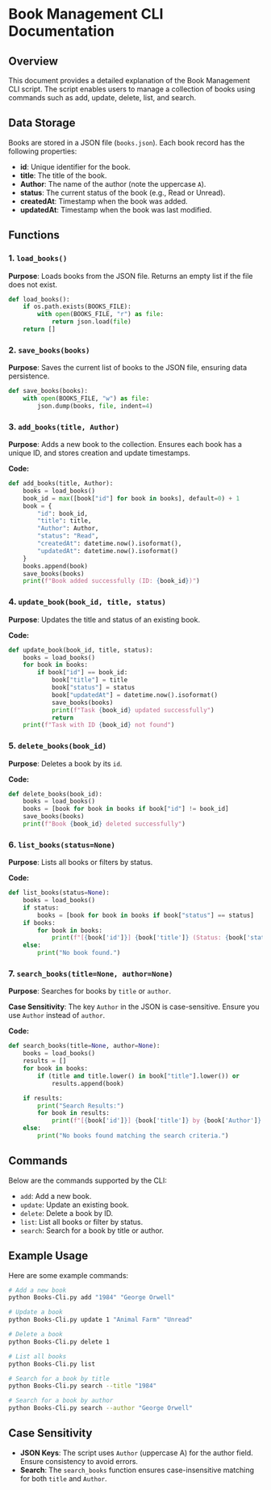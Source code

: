 
# Book Management CLI Documentation

## Overview
This document provides a detailed explanation of the Book Management CLI script. 
The script enables users to manage a collection of books using commands such as add, update, delete, list, and search.

## Data Storage
Books are stored in a JSON file (`books.json`). Each book record has the following properties:

- **id**: Unique identifier for the book.
- **title**: The title of the book.
- **Author**: The name of the author (note the uppercase `A`).
- **status**: The current status of the book (e.g., Read or Unread).
- **createdAt**: Timestamp when the book was added.
- **updatedAt**: Timestamp when the book was last modified.

## Functions

### 1. `load_books()`
**Purpose**: Loads books from the JSON file. Returns an empty list if the file does not exist.

```python
def load_books():
    if os.path.exists(BOOKS_FILE):
        with open(BOOKS_FILE, "r") as file:
            return json.load(file)
    return []
```

### 2. `save_books(books)`
**Purpose**: Saves the current list of books to the JSON file, ensuring data persistence.

```python
def save_books(books):
    with open(BOOKS_FILE, "w") as file:
        json.dump(books, file, indent=4)
```

### 3. `add_books(title, Author)`
**Purpose**: Adds a new book to the collection. Ensures each book has a unique ID, and stores creation and update timestamps.

**Code:**
```python
def add_books(title, Author):
    books = load_books()
    book_id = max([book["id"] for book in books], default=0) + 1
    book = {
        "id": book_id,
        "title": title,
        "Author": Author,
        "status": "Read",
        "createdAt": datetime.now().isoformat(),
        "updatedAt": datetime.now().isoformat()
    }
    books.append(book)
    save_books(books)
    print(f"Book added successfully (ID: {book_id})")
```

### 4. `update_book(book_id, title, status)`
**Purpose**: Updates the title and status of an existing book.

**Code:**
```python
def update_book(book_id, title, status):
    books = load_books()
    for book in books:
        if book["id"] == book_id:
            book["title"] = title
            book["status"] = status
            book["updatedAt"] = datetime.now().isoformat()
            save_books(books)
            print(f"Task {book_id} updated successfully")
            return
    print(f"Task with ID {book_id} not found")
```

### 5. `delete_books(book_id)`
**Purpose**: Deletes a book by its `id`.

**Code:**
```python
def delete_books(book_id):
    books = load_books()
    books = [book for book in books if book["id"] != book_id]
    save_books(books)
    print(f"Book {book_id} deleted successfully")
```

### 6. `list_books(status=None)`
**Purpose**: Lists all books or filters by status.

**Code:**
```python
def list_books(status=None):
    books = load_books()
    if status:
        books = [book for book in books if book["status"] == status]
    if books:
        for book in books:
            print(f"[{book['id']}] {book['title']} (Status: {book['status']})")
    else:
        print("No book found.")
```

### 7. `search_books(title=None, author=None)`
**Purpose**: Searches for books by `title` or `author`.

**Case Sensitivity**: The key `Author` in the JSON is case-sensitive. Ensure you use `Author` instead of `author`.

**Code:**
```python
def search_books(title=None, author=None):
    books = load_books()
    results = []
    for book in books:
        if (title and title.lower() in book["title"].lower()) or            (author and author.lower() in book["Author"].lower()):
            results.append(book)

    if results:
        print("Search Results:")
        for book in results:
            print(f"[{book['id']}] {book['title']} by {book['Author']} (Status: {book['status']})")
    else:
        print("No books found matching the search criteria.")
```

## Commands
Below are the commands supported by the CLI:

- `add`: Add a new book.
- `update`: Update an existing book.
- `delete`: Delete a book by ID.
- `list`: List all books or filter by status.
- `search`: Search for a book by title or author.

## Example Usage
Here are some example commands:

```bash
# Add a new book
python Books-Cli.py add "1984" "George Orwell"

# Update a book
python Books-Cli.py update 1 "Animal Farm" "Unread"

# Delete a book
python Books-Cli.py delete 1

# List all books
python Books-Cli.py list

# Search for a book by title
python Books-Cli.py search --title "1984"

# Search for a book by author
python Books-Cli.py search --author "George Orwell"
```

## Case Sensitivity
- **JSON Keys**: The script uses `Author` (uppercase A) for the author field. Ensure consistency to avoid errors.
- **Search**: The `search_books` function ensures case-insensitive matching for both `title` and `Author`.

